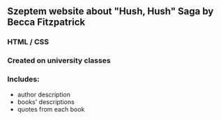 ## Szeptem website about "Hush, Hush" Saga by Becca Fitzpatrick
### HTML / CSS
### Created on university classes
### Includes:
* author description
* books' descriptions
* quotes from each book